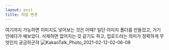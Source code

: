 ```yaml
---
layout: post
title: 파일 변경
---
```

여기까지 가능하면 이미지도 넣어보는 것은 어때?
일단 이미지 폴더를 만들었고, 거기 안에다가 해보았다.
삭제하면 없어지는 것 같기도 하고, 업로드라는 의미가 정확하게 무엇인지 궁금하군햐
![KakaoTalk_Photo_2021-02-12-02-06-08](https://user-images.githubusercontent.com/50545088/107673623-83cec000-6cd9-11eb-952c-a7150acf17d6.jpeg)
